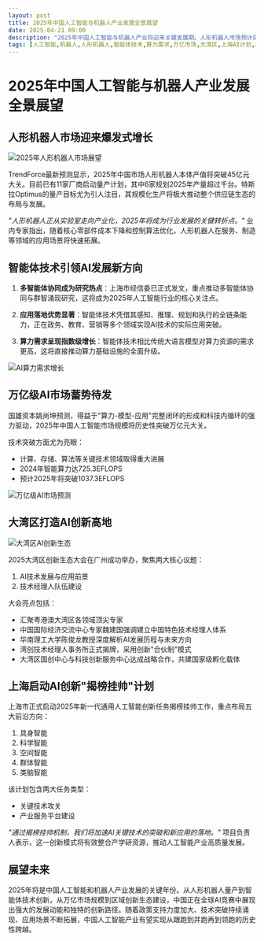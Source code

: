 ```yaml
---
layout: post
title: 2025年中国人工智能与机器人产业发展全景展望
date: 2025-04-21 09:00
description: "2025年中国人工智能与机器人产业将迎来关键发展期。人形机器人市场预计突破45亿元，特斯拉Optimus等厂商推动量产。智能体技术成为AI发展新方向，多智能体协同和算力需求增长显著。中国AI市场规模有望突破万亿元，关键技术领域取得重大进展。大湾区打造AI创新高地，上海启动AI创新'揭榜挂帅'计划，重点布局具身智能等五大前沿方向。2025年将是中国AI产业实现历史性跨越的关键年份。"
tags: [人工智能,机器人,人形机器人,智能体技术,算力需求,万亿市场,大湾区,上海AI计划,2025展望]
---
```


# 2025年中国人工智能与机器人产业发展全景展望

## 人形机器人市场迎来爆发式增长

![2025年人形机器人市场展望](https://s.coze.cn/t/U3Ke2KyPBLY/ "2025年人形机器人市场展望")

TrendForce最新预测显示，2025年中国市场人形机器人本体产值将突破45亿元大关。目前已有11家厂商启动量产计划，其中6家规划2025年产量超过千台。特斯拉Optimus的量产目标尤为引人注目，其规模化生产将极大推动整个供应链生态的布局与发展。

*"人形机器人正从实验室走向产业化，2025年将成为行业发展的关键转折点。"* 业内专家指出，随着核心零部件成本下降和控制算法优化，人形机器人在服务、制造等领域的应用场景将快速拓展。

## 智能体技术引领AI发展新方向

1. **多智能体协同成为研究热点**：上海市经信委已正式发文，重点推动多智能体协同与群智涌现研究，这将成为2025年人工智能行业的核心关注点。

2. **应用落地优势显著**：智能体技术凭借其感知、推理、规划和执行的全链条能力，正在政务、教育、营销等多个领域实现AI技术的实际应用突破。

3. **算力需求呈现指数级增长**：智能体技术相比传统大语言模型对算力资源的需求更高，这将直接推动算力基础设施的全面升级。

![AI算力需求增长](https://s.coze.cn/t/74H-jR7kxNE/ "AI算力需求增长")

## 万亿级AI市场蓄势待发

国雄资本姚尚坤预测，得益于"算力-模型-应用"完整闭环的形成和科技内循环的强力驱动，2025年中国人工智能市场规模将历史性突破万亿元大关。

技术突破方面尤为亮眼：
- 计算、存储、算法等关键技术领域取得重大进展
- 2024年智能算力达725.3EFLOPS
- 预计2025年将突破1037.3EFLOPS

![万亿级AI市场预测](https://s.coze.cn/t/pE2Dp0Sw9T8/ "万亿级AI市场预测")

## 大湾区打造AI创新高地

![大湾区AI创新生态](https://s.coze.cn/t/zWLzS278L2I/ "大湾区AI创新生态")

2025大湾区创新生态大会在广州成功举办，聚焦两大核心议题：
1. AI技术发展与应用前景
2. 技术经理人队伍建设

大会亮点包括：
- 汇聚粤港澳大湾区各领域顶尖专家
- 中国国际经济交流中心专家魏建国强调建立中国特色技术经理人体系
- 华南理工大学陈俊龙教授深度解析AI发展历程与未来方向
- 湾创技术经理人事务所正式揭牌，采用创新"合伙制"模式
- 大湾区国创中心与科技创新服务中心达成战略合作，共建国家级孵化载体

## 上海启动AI创新"揭榜挂帅"计划

上海市正式启动2025年新一代通用人工智能创新任务揭榜挂帅工作，重点布局五大前沿方向：
1. 具身智能
2. 科学智能
3. 空间智能
4. 群体智能
5. 类脑智能

该计划包含两大任务类型：
- 关键技术攻关
- 产业服务平台建设

*"通过揭榜挂帅机制，我们将加速AI关键技术的突破和新应用的落地。"* 项目负责人表示，这一创新模式将有效整合产学研资源，推动人工智能产业高质量发展。

## 展望未来

2025年将是中国人工智能和机器人产业发展的关键年份。从人形机器人量产到智能体技术创新，从万亿市场规模到区域创新生态建设，中国正在全球AI竞赛中展现出强大的发展动能和独特的创新路径。随着政策支持力度加大、技术突破持续涌现、应用场景不断拓展，中国人工智能产业有望实现从跟跑到并跑再到领跑的历史性跨越。


